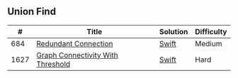 ## Union Find


| # | Title | Solution | Difficulty |
|---| ----- | -------- | ---------- |
|684|[Redundant Connection](https://leetcode.com/problems/redundant-connection/)| [Swift](../algorithms/swift/684-Redundant-Connection/684-Redundant-Connection.swift)| Medium |
|1627|[Graph Connectivity With Threshold](https://leetcode.com/problems/graph-connectivity-with-threshold/) | [Swift](../algorithms/swift/1627-Graph-Connectivity-With-Threshold/1627-Graph-Connectivity-With-Threshold.swift)| Hard |
